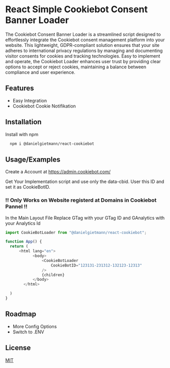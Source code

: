 # React Simple Cookiebot Consent Banner Loader

The Cookiebot Consent Banner Loader is a streamlined script designed to effortlessly integrate the Cookiebot consent management platform into your website. This lightweight, GDPR-compliant solution ensures that your site adheres to international privacy regulations by managing and documenting visitor consents for cookies and tracking technologies. Easy to implement and operate, the Cookiebot Loader enhances user trust by providing clear options to accept or reject cookies, maintaining a balance between compliance and user experience.
## Features

- Easy Integration
- Cookiebot Cookie Notifikation

## Installation

Install  with npm

```bash
  npm i @danielgietmann/react-cookiebot
```

## Usage/Examples
Create a Account at https://admin.cookiebot.com/ 

Get Your Implementation script and use only the data-cbid.
User this ID and set it as CookieBotID.

###  !! Only Works on Website registerd at Domains in Cookiebot Pannel !!

In the Main Layout File
Replace GTag with your GTag ID and GAnalytics with your Analytics Id

```javascript
import CookieBotLoader from "@danielgietmann/react-cookiebot";

function App() {
  return (
      <html lang="en">
            <body>
                <CookieBotLoader
                    CookieBotID="123131-231312-132123-12313"
                />
                {children}
            </body>
        </html>

  )
}
```

## Roadmap

- More Config Options
- Switch to .ENV


## License

[MIT](https://choosealicense.com/licenses/mit/)

